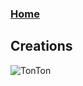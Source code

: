 ### [Home](https://ziyangzhu.github.io/Home/)

## Creations

![TonTon](https://user-images.githubusercontent.com/63255508/142420093-47de15e5-0c54-436c-9571-2c14e0ce420f.png)
